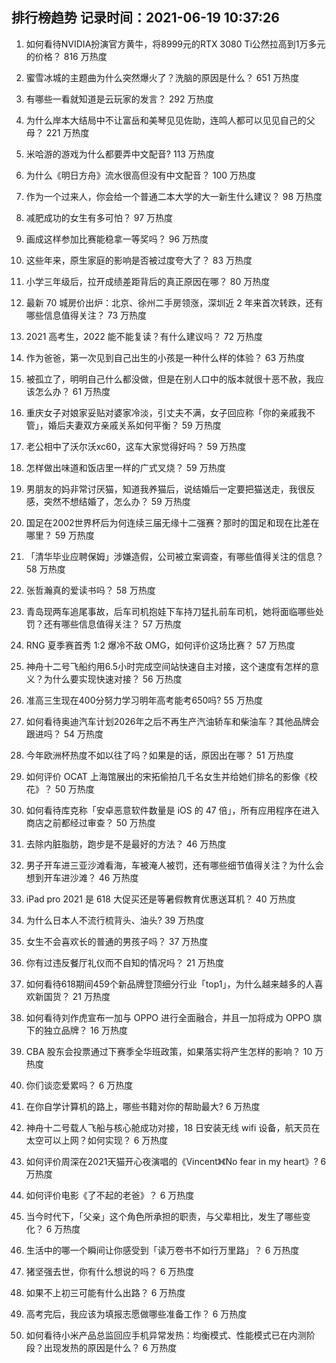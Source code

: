 
## 排行榜趋势 记录时间：2021-06-19 10:37:26
  
  1. 如何看待NVIDIA扮演官方黄牛，将8999元的RTX 3080 Ti公然拉高到1万多元的价格？ 816 万热度
    
  2. 蜜雪冰城的主题曲为什么突然爆火了？洗脑的原因是什么？ 651 万热度
    
  3. 有哪些一看就知道是云玩家的发言？ 292 万热度
    
  4. 为什么岸本大结局中不让富岳和美琴见见佐助，连鸣人都可以见见自己的父母？ 221 万热度
    
  5. 米哈游的游戏为什么都要弄中文配音? 113 万热度
    
  6. 为什么《明日方舟》流水很高但没有中文配音？ 100 万热度
    
  7. 作为一个过来人，你会给一个普通二本大学的大一新生什么建议？ 98 万热度
    
  8. 减肥成功的女生有多可怕？ 97 万热度
    
  9. 画成这样参加比赛能稳拿一等奖吗？ 96 万热度
    
  10. 这些年来，原生家庭的影响是否被过度夸大了？ 83 万热度
    
  11. 小学三年级后，拉开成绩差距背后的真正原因在哪？ 80 万热度
    
  12. 最新 70 城房价出炉：北京、徐州二手房领涨，深圳近 2 年来首次转跌，还有哪些信息值得关注？ 73 万热度
    
  13. 2021 高考生，2022 能不能复读？有什么建议吗？ 72 万热度
    
  14. 作为爸爸，第一次见到自己出生的小孩是一种什么样的体验？ 63 万热度
    
  15. 被孤立了，明明自己什么都没做，但是在别人口中的版本就很十恶不赦，我应该怎么办？ 61 万热度
    
  16. 重庆女子对娘家妥贴对婆家冷淡，引丈夫不满，女子回应称「你的亲戚我不管」，婚后夫妻双方亲戚关系如何平衡？ 59 万热度
    
  17. 老公相中了沃尔沃xc60，这车大家觉得好吗？ 59 万热度
    
  18. 怎样做出味道和饭店里一样的广式叉烧？ 59 万热度
    
  19. 男朋友的妈非常讨厌猫，知道我养猫后，说结婚后一定要把猫送走，我很反感，突然不想结婚了，怎么办？ 59 万热度
    
  20. 国足在2002世界杯后为何连续三届无缘十二强赛？那时的国足和现在比差在哪里？ 59 万热度
    
  21. 「清华毕业应聘保姆」涉嫌造假，公司被立案调查，有哪些值得关注的信息？ 58 万热度
    
  22. 张哲瀚真的爱读书吗？ 58 万热度
    
  23. 青岛现两车追尾事故，后车司机抱娃下车持刀猛扎前车司机，她将面临哪些处罚？还有哪些信息值得关注？ 57 万热度
    
  24. RNG 夏季赛首秀 1:2 爆冷不敌 OMG，如何评价这场比赛？ 57 万热度
    
  25. 神舟十二号飞船约用6.5小时完成空间站快速自主对接，这个速度有怎样的意义？为什么要实现快速对接？ 56 万热度
    
  26. 准高三生现在400分努力学习明年高考能考650吗? 55 万热度
    
  27. 如何看待奥迪汽车计划2026年之后不再生产汽油轿车和柴油车？其他品牌会跟进吗？ 54 万热度
    
  28. 今年欧洲杯热度不如以往了吗？如果是的话，原因出在哪？ 51 万热度
    
  29. 如何评价 OCAT 上海馆展出的宋拓偷拍几千名女生并给她们排名的影像《校花》？ 50 万热度
    
  30. 如何看待库克称「安卓恶意软件数量是 iOS 的 47 倍」，所有应用程序在进入商店之前都经过审查？ 50 万热度
    
  31. 去除内脏脂肪，跑步是不是最好的方法？ 46 万热度
    
  32. 男子开车进三亚沙滩看海，车被淹人被罚，还有哪些细节值得关注？为什么会想到开车进沙滩？ 46 万热度
    
  33. iPad pro 2021 是 618 大促买还是等暑假教育优惠送耳机？ 40 万热度
    
  34. 为什么日本人不流行梳背头、油头? 39 万热度
    
  35. 女生不会喜欢长的普通的男孩子吗？ 37 万热度
    
  36. 你有过违反餐厅礼仪而不自知的情况吗？ 21 万热度
    
  37. 如何看待618期间459个新品牌登顶细分行业「top1」，为什么越来越多的人喜欢新国货？ 21 万热度
    
  38. 如何看待刘作虎宣布一加与 OPPO 进行全面融合，并且一加将成为 OPPO 旗下的独立品牌？ 16 万热度
    
  39. CBA 股东会投票通过下赛季全华班政策，如果落实将产生怎样的影响？ 10 万热度
    
  40. 你们谈恋爱累吗？ 6 万热度
    
  41. 在你自学计算机的路上，哪些书籍对你的帮助最大? 6 万热度
    
  42. 神舟十二号载人飞船与核心舱成功对接，18 日安装无线 wifi 设备，航天员在太空可以上网？如何实现？ 6 万热度
    
  43. 如何评价周深在2021天猫开心夜演唱的《Vincent》《No fear in my heart》? 6 万热度
    
  44. 如何评价电影《了不起的老爸》？ 6 万热度
    
  45. 当今时代下，「父亲」这个角色所承担的职责，与父辈相比，发生了哪些变化？ 6 万热度
    
  46. 生活中的哪一个瞬间让你感受到「读万卷书不如行万里路」？ 6 万热度
    
  47. 猪坚强去世，你有什么想说的吗？ 6 万热度
    
  48. 如果不上初三可能有什么出路？ 6 万热度
    
  49. 高考完后，我应该为填报志愿做哪些准备工作？ 6 万热度
    
  50. 如何看待小米产品总监回应手机异常发热：均衡模式、性能模式已在内测阶段？出现发热的原因是什么？ 6 万热度
    